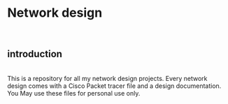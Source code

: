 <h1>Network design</h1> <br>

<h2>introduction</h2> <br>
This is a repository for all my network design projects. Every network design comes with a Cisco Packet tracer file and a design documentation.<br> You May use these files for personal use only.
